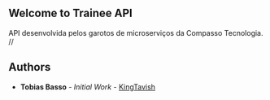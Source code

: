 ## Welcome to Trainee API

API desenvolvida pelos garotos de microserviços da Compasso Tecnologia. //

## Authors

* **Tobias Basso** - *Initial Work* -  [KingTavish](https://https://github.com/KingTavish)

